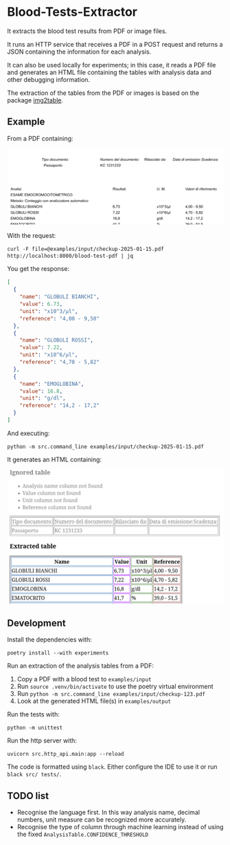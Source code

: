 # Blood-Tests-Extractor

It extracts the blood test results from PDF or image files.

It runs an HTTP service that receives a PDF in a POST request and returns a JSON containing the information
for each analysis.

It can also be used locally for experiments; in this case, it reads a PDF file and generates an HTML file
containing the tables with analysis data and other debugging information.

The extraction of the tables from the PDF or images is based on the package [img2table](https://github.com/xavctn/img2table).

## Example

From a PDF containing:

<kbd> ![Section of a PDF containing a blood test result](docs/input.png) </kbd>

With the request:

```shell
curl -F file=@examples/input/checkup-2025-01-15.pdf http://localhost:8000/blood-test-pdf | jq
```

You get the response:

```json
[
  {
    "name": "GLOBULI BIANCHI",
    "value": 6.73,
    "unit": "x10^3/μl",
    "reference": "4,00 - 9,50"
  },
  {
    "name": "GLOBULI ROSSI",
    "value": 7.22,
    "unit": "x10^6/μl",
    "reference": "4,70 - 5,82"
  },
  {
    "name": "EMOGLOBINA",
    "value": 16.8,
    "unit": "g/dl",
    "reference": "14,2 - 17,2"
  }
]
```

And executing:
```shell
python -m src.command_line examples/input/checkup-2025-01-15.pdf
```

It generates an HTML containing:

<kbd> ![Section of the output HTML file](docs/html_output.png) </kbd>

## Development

Install the dependencies with:

```shell
poetry install --with experiments
```

Run an extraction of the analysis tables from a PDF:

1. Copy a PDF with a blood test to `examples/input`
2. Run `source .venv/bin/activate` to use the poetry virtual environment
3. Run `python -m src.command_line examples/input/checkup-123.pdf`
4. Look at the generated HTML file(s) in `examples/output` 

Run the tests with:

```shell
python -m unittest
```

Run the http server with:

```shell
uvicorn src.http_api.main:app --reload
```

The code is formatted using `black`. Either configure the IDE to use it or run `black src/ tests/`. 

## TODO list
* Recognise the language first. In this way analysis name, decimal numbers, unit measure can be recognized more accurately.
* Recognise the type of column through machine learning instead of using the fixed `AnalysisTable.CONFIDENCE_THRESHOLD` 